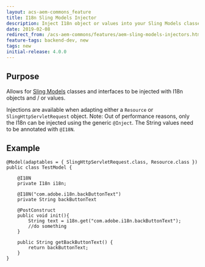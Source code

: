 ```yaml
---
layout: acs-aem-commons_feature
title: I18n Sling Models Injector
description: Inject I18n object or values into your Sling Models classes
date: 2019-02-08
redirect_from: /acs-aem-commons/features/aem-sling-models-injectors.html
feature-tags: backend-dev, new
tags: new
initial-release: 4.0.0
---
```


## Purpose

Allows for [Sling Models](http://sling.apache.org/documentation/bundles/models.html) classes and interfaces to be injected with I18n objects and / or values.

Injections are available when adapting either a `Resource` or `SlingHttpServletRequest` object.
Note: Out of performance reasons, only the I18n can be injected using the generic `@Inject`. The String values need to be annotated with `@I18N`.

## Example

    @Model(adaptables = { SlingHttpServletRequest.class, Resource.class })
    public class TestModel {

        @I18N
        private I18n i18n;

        @I18N("com.adobe.i18n.backButtonText")
        private String backButtonText
        
        @PostConstruct
        public void init(){
            String text = i18n.get("com.adobe.i18n.backButtonText");
            //do something
        }
        
        public String getBackButtonText() {
            return backButtonText;
        }
    }
